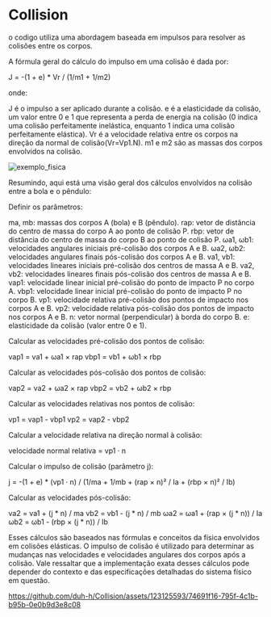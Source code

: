 # Collision


o codigo utiliza uma abordagem baseada em impulsos para resolver as colisões entre os corpos.

A fórmula geral do cálculo do impulso em uma colisão é dada por:

J = -(1 + e) * Vr / (1/m1 + 1/m2)

onde:

J é o impulso a ser aplicado durante a colisão.
e é a elasticidade da colisão, um valor entre 0 e 1 que representa a perda de energia na colisão (0 indica uma colisão perfeitamente inelástica, enquanto 1 indica uma colisão perfeitamente elástica).
Vr é a velocidade relativa entre os corpos na direção da normal de colisão(Vr=Vp1.N).
m1 e m2 são as massas dos corpos envolvidos na colisão.







![exemplo_fisica](https://github.com/duh-h/Collision/assets/123125593/f7799f59-cdb8-489e-8cac-14ae5d5a54de)


Resumindo, aqui está uma visão geral dos cálculos envolvidos na colisão entre a bola e o pêndulo:

Definir os parâmetros:

ma, mb: massas dos corpos A (bola) e B (pêndulo).
rap: vetor de distância do centro de massa do corpo A ao ponto de colisão P.
rbp: vetor de distância do centro de massa do corpo B ao ponto de colisão P.
ωa1, ωb1: velocidades angulares iniciais pré-colisão dos corpos A e B.
ωa2, ωb2: velocidades angulares finais pós-colisão dos corpos A e B.
va1, vb1: velocidades lineares iniciais pré-colisão dos centros de massa A e B.
va2, vb2: velocidades lineares finais pós-colisão dos centros de massa A e B.
vap1: velocidade linear inicial pré-colisão do ponto de impacto P no corpo A.
vbp1: velocidade linear inicial pré-colisão do ponto de impacto P no corpo B.
vp1: velocidade relativa pré-colisão dos pontos de impacto nos corpos A e B.
vp2: velocidade relativa pós-colisão dos pontos de impacto nos corpos A e B.
n: vetor normal (perpendicular) à borda do corpo B.
e: elasticidade da colisão (valor entre 0 e 1).

<h>Calcular as velocidades pré-colisão dos pontos de colisão:<h>

vap1 = va1 + ωa1 × rap
vbp1 = vb1 + ωb1 × rbp

Calcular as velocidades pós-colisão dos pontos de colisão:

vap2 = va2 + ωa2 × rap
vbp2 = vb2 + ωb2 × rbp

Calcular as velocidades relativas nos pontos de colisão:

vp1 = vap1 - vbp1
vp2 = vap2 - vbp2

Calcular a velocidade relativa na direção normal à colisão:

velocidade normal relativa = vp1 · n

Calcular o impulso de colisão (parâmetro j):

j = -(1 + e) * (vp1 · n) / (1/ma + 1/mb + (rap × n)² / Ia + (rbp × n)² / Ib)

Calcular as velocidades pós-colisão:

va2 = va1 + (j * n) / ma
vb2 = vb1 - (j * n) / mb
ωa2 = ωa1 + (rap × (j * n)) / Ia
ωb2 = ωb1 - (rbp × (j * n)) / Ib

Esses cálculos são baseados nas fórmulas e conceitos da física envolvidos em colisões elásticas. O impulso de colisão é utilizado para determinar as mudanças nas velocidades e velocidades angulares dos corpos após a colisão. Vale ressaltar que a implementação exata desses cálculos pode depender do contexto e das especificações detalhadas do sistema físico em questão.











https://github.com/duh-h/Collision/assets/123125593/74691f16-795f-4c1b-b95b-0e0b9d3e8c08

